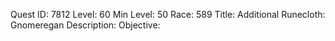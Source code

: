 Quest ID: 7812
Level: 60
Min Level: 50
Race: 589
Title: Additional Runecloth: Gnomeregan
Description: 
Objective: 
